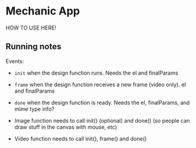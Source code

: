 # Mechanic App

HOW TO USE HERE!

## Running notes

Events:

- `init` when the design function runs. Needs the el and finalParams
- `frame` when the design function receives a new frame (video only). el and finalParams
- `done` when the design function is ready. Needs the el, finalParams, and mime type info?

- Image function needs to call init() (optional) and done() (so people can draw stuff in the canvas with mouse, etc)
- Video function needs to call init(), frame() and done()
